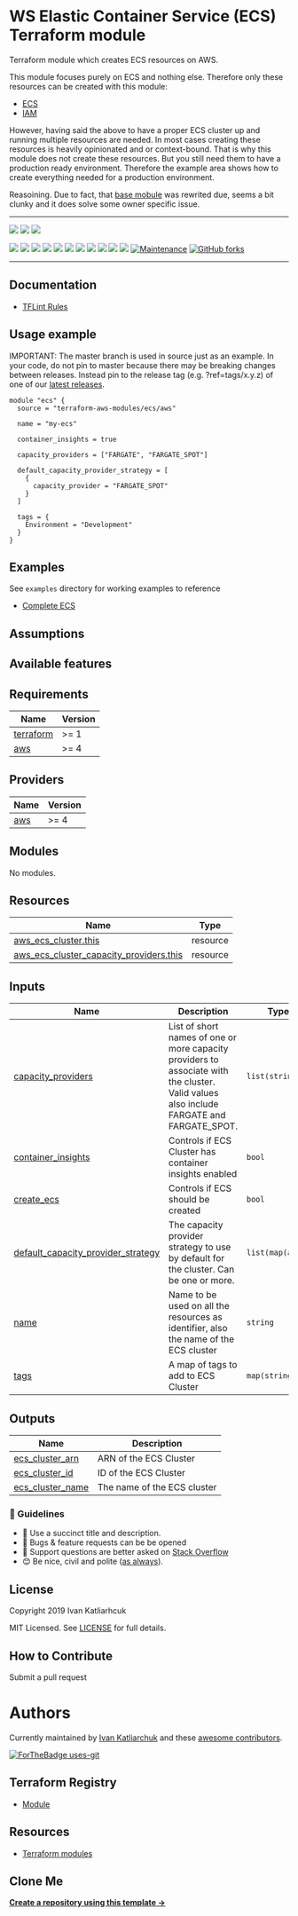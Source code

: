 # WS Elastic Container Service (ECS) Terraform module

Terraform module which creates ECS resources on AWS.

This module focuses purely on ECS and nothing else. Therefore only these resources can be created with this module:

- [ECS](https://www.terraform.io/docs/providers/aws/r/ecs_cluster.html)
- [IAM](https://www.terraform.io/docs/providers/aws/r/iam_instance_profile.html)

However, having said the above to have a proper ECS cluster up and running multiple resources are needed. In most cases creating these resources is heavily opinionated and or context-bound. That is why this module does not create these resources. But you still need them to have a production ready environment. Therefore the example area shows how to create everything needed for a production environment.

Reasoining. Due to fact, that [base mobule](https://github.com/terraform-aws-modules/terraform-aws-ecs/tree/v3.5.0) was rewrited due, seems a bit clunky and it does solve some owner specific issue.

---

![](https://github.com/terraform-module/terraform-aws-ecs/workflows/release/badge.svg)
![](https://github.com/terraform-module/terraform-aws-ecs/workflows/commit-check/badge.svg)
![](https://github.com/terraform-module/terraform-aws-ecs/workflows/labeler/badge.svg)

[![](https://img.shields.io/github/license/terraform-module/terraform-aws-ecs)](https://github.com/terraform-module/terraform-aws-ecs)
![](https://img.shields.io/github/v/tag/terraform-module/terraform-aws-ecs)
![](https://img.shields.io/issues/github/terraform-module/terraform-aws-ecs)
![](https://img.shields.io/github/issues/terraform-module/terraform-aws-ecs)
![](https://img.shields.io/github/issues-closed/terraform-module/terraform-aws-ecs)
[![](https://img.shields.io/github/languages/code-size/terraform-module/terraform-aws-ecs)](https://github.com/terraform-module/terraform-aws-ecs)
[![](https://img.shields.io/github/repo-size/terraform-module/terraform-aws-ecs)](https://github.com/terraform-module/terraform-aws-ecs)
![](https://img.shields.io/github/languages/top/terraform-module/terraform-aws-ecs?color=green&logo=terraform&logoColor=blue)
![](https://img.shields.io/github/commit-activity/m/terraform-module/terraform-aws-ecs)
![](https://img.shields.io/github/contributors/terraform-module/terraform-aws-ecs)
![](https://img.shields.io/github/last-commit/terraform-module/terraform-aws-ecs)
[![Maintenance](https://img.shields.io/badge/Maintenu%3F-oui-green.svg)](https://GitHub.com/terraform-module/terraform-aws-ecs/graphs/commit-activity)
[![GitHub forks](https://img.shields.io/github/forks/terraform-module/terraform-aws-ecs.svg?style=social&label=Fork)](https://github.com/terraform-module/terraform-aws-ecs)

---

## Documentation

- [TFLint Rules](https://github.com/terraform-linters/tflint/tree/master/docs/rules)

## Usage example

IMPORTANT: The master branch is used in source just as an example. In your code, do not pin to master because there may be breaking changes between releases. Instead pin to the release tag (e.g. ?ref=tags/x.y.z) of one of our [latest releases](https://github.com/terraform-module/terraform-aws-ecs/releases).

```hcl
module "ecs" {
  source = "terraform-aws-modules/ecs/aws"

  name = "my-ecs"

  container_insights = true

  capacity_providers = ["FARGATE", "FARGATE_SPOT"]

  default_capacity_provider_strategy = [
    {
      capacity_provider = "FARGATE_SPOT"
    }
  ]

  tags = {
    Environment = "Development"
  }
}
```

## Examples

See `examples` directory for working examples to reference

- [Complete ECS](https://github.com/terraform-module/terraform-aws-ecs/tree/master/examples/complete-ecs)

## Assumptions

## Available features

<!-- BEGINNING OF PRE-COMMIT-TERRAFORM DOCS HOOK -->
## Requirements

| Name | Version |
|------|---------|
| <a name="requirement_terraform"></a> [terraform](#requirement\_terraform) | >= 1 |
| <a name="requirement_aws"></a> [aws](#requirement\_aws) | >= 4 |

## Providers

| Name | Version |
|------|---------|
| <a name="provider_aws"></a> [aws](#provider\_aws) | >= 4 |

## Modules

No modules.

## Resources

| Name | Type |
|------|------|
| [aws_ecs_cluster.this](https://registry.terraform.io/providers/hashicorp/aws/latest/docs/resources/ecs_cluster) | resource |
| [aws_ecs_cluster_capacity_providers.this](https://registry.terraform.io/providers/hashicorp/aws/latest/docs/resources/ecs_cluster_capacity_providers) | resource |

## Inputs

| Name | Description | Type | Default | Required |
|------|-------------|------|---------|:--------:|
| <a name="input_capacity_providers"></a> [capacity\_providers](#input\_capacity\_providers) | List of short names of one or more capacity providers to associate with the cluster. Valid values also include FARGATE and FARGATE\_SPOT. | `list(string)` | `[]` | no |
| <a name="input_container_insights"></a> [container\_insights](#input\_container\_insights) | Controls if ECS Cluster has container insights enabled | `bool` | `false` | no |
| <a name="input_create_ecs"></a> [create\_ecs](#input\_create\_ecs) | Controls if ECS should be created | `bool` | `true` | no |
| <a name="input_default_capacity_provider_strategy"></a> [default\_capacity\_provider\_strategy](#input\_default\_capacity\_provider\_strategy) | The capacity provider strategy to use by default for the cluster. Can be one or more. | `list(map(any))` | `[]` | no |
| <a name="input_name"></a> [name](#input\_name) | Name to be used on all the resources as identifier, also the name of the ECS cluster | `string` | `null` | no |
| <a name="input_tags"></a> [tags](#input\_tags) | A map of tags to add to ECS Cluster | `map(string)` | `{}` | no |

## Outputs

| Name | Description |
|------|-------------|
| <a name="output_ecs_cluster_arn"></a> [ecs\_cluster\_arn](#output\_ecs\_cluster\_arn) | ARN of the ECS Cluster |
| <a name="output_ecs_cluster_id"></a> [ecs\_cluster\_id](#output\_ecs\_cluster\_id) | ID of the ECS Cluster |
| <a name="output_ecs_cluster_name"></a> [ecs\_cluster\_name](#output\_ecs\_cluster\_name) | The name of the ECS cluster |
<!-- END OF PRE-COMMIT-TERRAFORM DOCS HOOK -->


### :memo: Guidelines

 - :memo: Use a succinct title and description.
 - :bug: Bugs & feature requests can be be opened
 - :signal_strength: Support questions are better asked on [Stack Overflow](https://stackoverflow.com/)
 - :blush: Be nice, civil and polite ([as always](http://contributor-covenant.org/version/1/4/)).

## License

Copyright 2019 Ivan Katliarhcuk

MIT Licensed. See [LICENSE](./LICENSE) for full details.

## How to Contribute

Submit a pull request

# Authors

Currently maintained by [Ivan Katliarchuk](https://github.com/ivankatliarchuk) and these [awesome contributors](https://github.com/terraform-module/terraform-aws-ecs/graphs/contributors).

[![ForTheBadge uses-git](http://ForTheBadge.com/images/badges/uses-git.svg)](https://GitHub.com/)

## Terraform Registry

- [Module](https://registry.terraform.io/modules/terraform-module/ecs/aws)

## Resources

- [Terraform modules](https://registry.terraform.io/namespaces/terraform-module)

## Clone Me

[**Create a repository using this template →**][template.generate]

<!-- resources -->
[template.generate]: https://github.com/terraform-module/terraform-aws-ecs/generate
